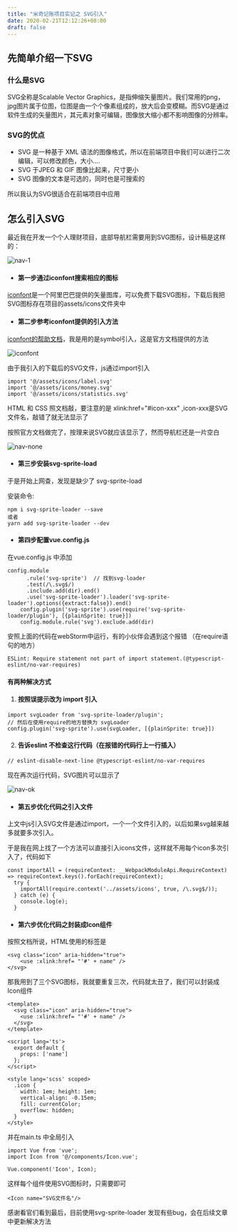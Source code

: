 ```yaml
---
title: "米奇记账项目实记之 SVG引入"
date: 2020-02-21T12:12:26+08:00
draft: false
---
```


## 先简单介绍一下SVG

### 什么是SVG

SVG全称是Scalable Vector Graphics，是指伸缩矢量图片。我们常用的png，jpg图片属于位图，位图是由一个个像素组成的，放大后会变模糊。而SVG是通过软件生成的矢量图片，其元素对象可编辑，图像放大缩小都不影响图像的分辨率。

### SVG的优点

* SVG 是一种基于 XML 语法的图像格式，所以在前端项目中我们可以进行二次编辑，可以修改颜色，大小....
* SVG 于JPEG 和 GIF 图像比起来，尺寸更小
* SVG 图像的文本是可选的，同时也是可搜索的

所以我认为SVG很适合在前端项目中应用

## 怎么引入SVG

最近我在开发一个个人理财项目，底部导航栏需要用到SVG图标，设计稿是这样的：

![nav-1](/images/nav-design.png)

* #### 第一步通过iconfont搜索相应的图标

[iconfont](https://www.iconfont.cn/home/index)是一个阿里巴巴提供的矢量图库，可以免费下载SVG图标，下载后我把SVG图标存在项目的assets/icons文件夹中

* #### 第二步参考iconfont提供的引入方法

[iconfont的帮助文档](https://www.iconfont.cn/help/detail?spm=a313x.7781069.1998910419.16&helptype=code)，我是用的是symbol引入，这是官方文档提供的方法

![iconfont](/images/iconfont.png)

由于我引入的下载后的SVG文件，js通过import引入

```
import '@/assets/icons/label.svg'
import '@/assets/icons/money.svg'
import '@/assets/icons/statistics.svg'
```

HTML 和 CSS 照文档敲，要注意的是 xlink:href="#icon-xxx" ,icon-xxx是SVG文件名，敲错了就无法显示了

按照官方文档做完了，按理来说SVG就应该显示了，然而导航栏还是一片空白

![nav-none](/images/nav-none.png)

* #### 第三步安装svg-sprite-load

于是开始上网查，发现是缺少了 svg-sprite-load

安装命令:

```
npm i svg-sprite-loader --save
或者
yarn add svg-sprite-loader --dev
```

* #### 第四步配置vue.config.js

在vue.config.js 中添加

```
config.module
      .rule('svg-sprite')  // 找到svg-loader
      .test(/\.svg$/) 
      .include.add(dir).end() 
      .use('svg-sprite-loader').loader('svg-sprite-loader').options({extract:false}).end()
    config.plugin('svg-sprite').use(require('svg-sprite-loader/plugin'), [{plainSprite: true}])
    config.module.rule('svg').exclude.add(dir) 
```

安照上面的代码在webStorm中运行，有的小伙伴会遇到这个报错 （在require语句的地方）

```
ESLint: Require statement not part of import statement.(@typescript-eslint/no-var-requires)
```

#### 有两种解决方式

1. #### 按照误提示改为 import 引入

```
import svgLoader from 'svg-sprite-loader/plugin';
// 然后在使用require的地方替换为 svgLoader
config.plugin('svg-sprite').use(svgLoader, [{plainSprite: true}])
```

2. #### 告诉eslint 不检查这行代码（在报错的代码行上一行插入）

```
// eslint-disable-next-line @typescript-eslint/no-var-requires
```

现在再次运行代码，SVG图片可以显示了

![nav-ok](/images/nav-ok.png)

* #### 第五步优化代码之引入文件

上文中js引入SVG文件是通过import，一个一个文件引入的，以后如果svg越来越多就要多次引入。

于是我在网上找了一个方法可以直接引入icons文件，这样就不用每个icon多次引入了，代码如下

```
const importAll = (requireContext: __WebpackModuleApi.RequireContext) => requireContext.keys().forEach(requireContext);
  try {
    importAll(require.context('../assets/icons', true, /\.svg$/));
  } catch (e) {
    console.log(e);
  }
```

* #### 第六步优化代码之封装成Icon组件

按照文档所说，HTML使用的标签是

```
<svg class="icon" aria-hidden="true">
    <use :xlink:href= "'#' + name" />
</svg>
```

那我用到了三个SVG图标，我就要重复三次，代码就太丑了，我们可以封装成Icon组件

```
<template>
  <svg class="icon" aria-hidden="true">
    <use :xlink:href= "'#' + name" />
  </svg>
</template>

<script lang='ts'>
  export default {
    props: ['name']
  };
</script>

<style lang='scss' scoped>
  .icon {
    width: 1em; height: 1em;
    vertical-align: -0.15em;
    fill: currentColor;
    overflow: hidden;
  }
</style>
```

并在main.ts 中全局引入

```
import Vue from 'vue';
import Icon from '@/components/Icon.vue';

Vue.component('Icon', Icon);
```

这样每个组件使用SVG图标时，只需要即可

```
<Icon name="SVG文件名"/>
```



感谢看官们看到最后，目前使用svg-sprite-loader 发现有些bug，会在后续文章中更新解决方法